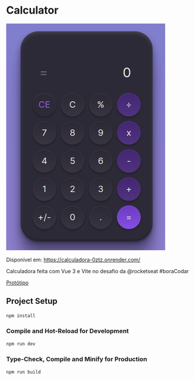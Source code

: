 # Calculator

![Imagem contendo a calculadora desenvolvida neste repositório](./src/assets/calculadora.png)

Disponível em: https://calculadora-0ztz.onrender.com/

Calculadora feita com Vue 3 e Vite no desafio da @rocketseat #boraCodar

[Protótipo](https://www.figma.com/community/file/1202607074523509182)


## Project Setup

```sh
npm install
```

### Compile and Hot-Reload for Development

```sh
npm run dev
```

### Type-Check, Compile and Minify for Production

```sh
npm run build
```
